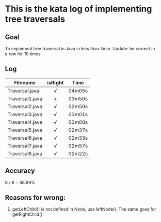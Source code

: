 # This is the kata log of implementing tree traversals 

## Goal
To implement tree traversal in Java in less than 3min.
Update: be correct in a row for 10 times

## Log

| Filename           | isRight    | Time |
| ------------------ |:----------:|:----:|
| Traversal.java     |√           |04m05s|
| Traversal1.java    |x           |03m50s|
| Traversal2.java    |√           |02m50s|
| Traversal3.java    |√           |03m01s|
| Traversal4.java    |√           |03m00s|
| Traversal5.java    |√           |02m37s|
| Traversal6.java    |√           |02m33s|
| Traversal7.java    |√           |02m57s|
| Traversal8.java    |√           |02m22s|

## Accuracy
8 / 9 = 88.89%

## Reasons for wrong:
1. getLeftChild() is not defined in Node, use leftNode(). The same goes for getRightChild().
